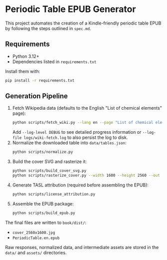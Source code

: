 # Periodic Table EPUB Generator

This project automates the creation of a Kindle-friendly periodic table EPUB by following the steps outlined in `spec.md`.

## Requirements

* Python 3.12+
* Dependencies listed in `requirements.txt`

Install them with:

```bash
pip install -r requirements.txt
```

## Generation Pipeline

1. Fetch Wikipedia data (defaults to the English "List of chemical elements" page):
   ```bash
   python scripts/fetch_wiki.py --lang en --page "List of chemical elements"
   ```
   Add `--log-level DEBUG` to see detailed progress information or `--log-file logs/wiki-fetch.log`
   to also persist the log to disk.
2. Normalize the downloaded table into `data/tables.json`:
   ```bash
   python scripts/normalize.py
   ```
3. Build the cover SVG and rasterize it:
   ```bash
   python scripts/build_cover_svg.py
   python scripts/rasterize_cover.py --width 1600 --height 2560 --out book/dist/cover_2560x1600.jpg
   ```
4. Generate TASL attribution (required before assembling the EPUB):
   ```bash
   python scripts/license_attribution.py
   ```
5. Assemble the EPUB package:
   ```bash
   python scripts/build_epub.py
   ```

The final files are written to `book/dist/`:

* `cover_2560x1600.jpg`
* `PeriodicTable.en.epub`

Raw responses, normalized data, and intermediate assets are stored in the `data/` and `assets/` directories.

